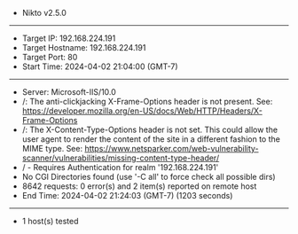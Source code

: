 - Nikto v2.5.0
---------------------------------------------------------------------------
+ Target IP:          192.168.224.191
+ Target Hostname:    192.168.224.191
+ Target Port:        80
+ Start Time:         2024-04-02 21:04:00 (GMT-7)
---------------------------------------------------------------------------
+ Server: Microsoft-IIS/10.0
+ /: The anti-clickjacking X-Frame-Options header is not present. See: https://developer.mozilla.org/en-US/docs/Web/HTTP/Headers/X-Frame-Options
+ /: The X-Content-Type-Options header is not set. This could allow the user agent to render the content of the site in a different fashion to the MIME type. See: https://www.netsparker.com/web-vulnerability-scanner/vulnerabilities/missing-content-type-header/
+ / - Requires Authentication for realm '192.168.224.191'
+ No CGI Directories found (use '-C all' to force check all possible dirs)
+ 8642 requests: 0 error(s) and 2 item(s) reported on remote host
+ End Time:           2024-04-02 21:24:03 (GMT-7) (1203 seconds)
---------------------------------------------------------------------------
+ 1 host(s) tested
